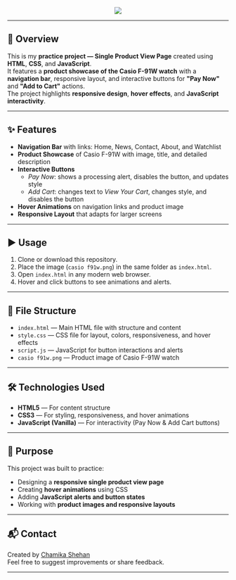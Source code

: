 <!-- Banner -->
<p align="center">
  <img src="https://capsule-render.vercel.app/api?type=waving&color=gradient&height=220&section=header&text=⌚%20Practice_Single_product_View_Page-1&fontSize=40&fontAlignY=35&animation=twinkling" />
</p>

---

## 📖 Overview

This is my **practice project — Single Product View Page** created using **HTML**, **CSS**, and **JavaScript**.  
It features a **product showcase of the Casio F-91W watch** with a **navigation bar**, responsive layout, and interactive buttons for **"Pay Now"** and **"Add to Cart"** actions.  
The project highlights **responsive design**, **hover effects**, and **JavaScript interactivity**.

---

## ✨ Features

- **Navigation Bar** with links: Home, News, Contact, About, and Watchlist  
- **Product Showcase** of Casio F-91W with image, title, and detailed description  
- **Interactive Buttons**  
  - *Pay Now*: shows a processing alert, disables the button, and updates style  
  - *Add Cart*: changes text to *View Your Cart*, changes style, and disables the button  
- **Hover Animations** on navigation links and product image  
- **Responsive Layout** that adapts for larger screens  

---

## ▶️ Usage

1. Clone or download this repository.  
2. Place the image (`casio f91w.png`) in the same folder as `index.html`.  
3. Open `index.html` in any modern web browser.  
4. Hover and click buttons to see animations and alerts.  

---

## 📂 File Structure

- `index.html` — Main HTML file with structure and content  
- `style.css` — CSS file for layout, colors, responsiveness, and hover effects  
- `script.js` — JavaScript for button interactions and alerts  
- `casio f91w.png` — Product image of Casio F-91W watch  

---

## 🛠 Technologies Used

- **HTML5** — For content structure  
- **CSS3** — For styling, responsiveness, and hover animations  
- **JavaScript (Vanilla)** — For interactivity (Pay Now & Add Cart buttons)  

---

## 🎯 Purpose

This project was built to practice:  
- Designing a **responsive single product view page**  
- Creating **hover animations** using CSS  
- Adding **JavaScript alerts and button states**  
- Working with **product images and responsive layouts**  

---

## 📬 Contact

Created by [Chamika Shehan](https://github.com/chamika987)  
Feel free to suggest improvements or share feedback.  

---

